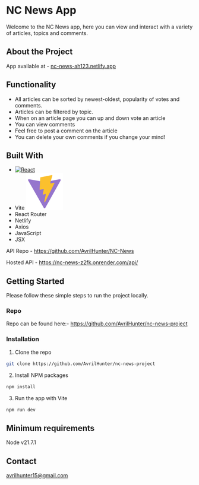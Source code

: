 # NC News App

Welcome to the NC News app, here you can view and interact with a variety of articles, topics and comments.

## About the Project
App available at -  [nc-news-ah123.netlify.app](https://nc-news-ah123.netlify.app)

## Functionality

- All articles can be sorted by newest-oldest, popularity of votes and comments.
- Articles can be filtered by topic.
- When on an article page you can up and down vote an article
- You can view comments
- Feel free to post a comment on the article
- You can delete your own comments if you change your mind!


## Built With

- [![React][React.js]][React-url]
- Vite ![Vite.js](image.png)
- React Router
- Netlify
- Axios
- JavaScript
- JSX


API Repo - 
https://github.com/AvrilHunter/NC-News   
 
Hosted API - https://nc-news-z2fk.onrender.com/api/

## Getting Started

Please follow these simple steps to run the project locally.  

### Repo

Repo can be found here:- https://github.com/AvrilHunter/nc-news-project

### Installation
1. Clone the repo
```sh
git clone https://github.com/AvrilHunter/nc-news-project
```
2. Install NPM packages
```sh
npm install
```
3. Run the app with Vite
```sh
npm run dev
```

## Minimum requirements

Node v21.7.1

## Contact

avrilhunter15@gmail.com


[React.js]: https://img.shields.io/badge/React-20232A?style=for-the-badge&logo=react&logoColor=61DAFB
[React-url]: https://reactjs.org/

